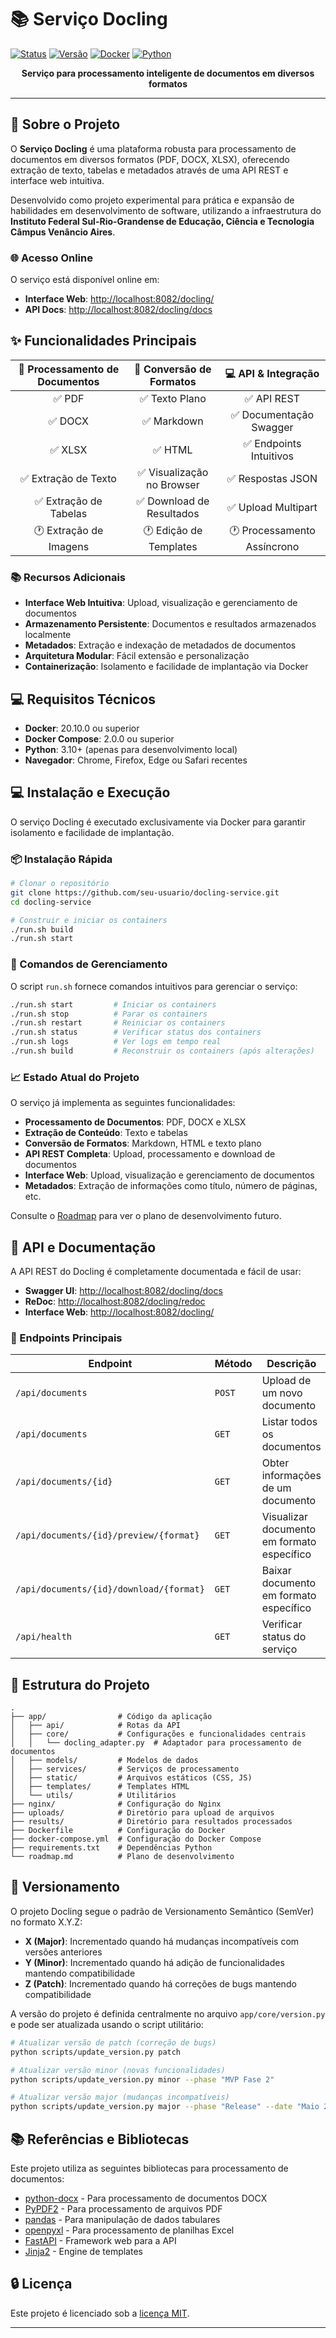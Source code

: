 <div align="left">

# 📚 Serviço Docling

[![Status](https://img.shields.io/badge/Status-Em%20Desenvolvimento-yellow)](http://localhost:8082/docling/)
[![Versão](https://img.shields.io/badge/Versão-1.3.1-blue)](http://localhost:8082/docling/)
[![Docker](https://img.shields.io/badge/Docker-Enabled-2496ED?logo=docker&logoColor=white)](http://localhost:8082/docling/)
[![Python](https://img.shields.io/badge/Python-3.10-3776AB?logo=python&logoColor=white)](http://localhost:8082/docling/)

<!-- Nota: A versão do projeto é gerenciada centralmente em app/core/version.py -->

</div>

<p align="center">
  <b>Serviço para processamento inteligente de documentos em diversos formatos</b><br>
</p>

---

## 🔎 Sobre o Projeto

O **Serviço Docling** é uma plataforma robusta para processamento de documentos em diversos formatos (PDF, DOCX, XLSX), oferecendo extração de texto, tabelas e metadados através de uma API REST e interface web intuitiva.

Desenvolvido como projeto experimental para prática e expansão de habilidades em desenvolvimento de software, utilizando a infraestrutura do **Instituto Federal Sul-Rio-Grandense de Educação, Ciência e Tecnologia Câmpus Venâncio Aires**.

### 🌐 Acesso Online

O serviço está disponível online em:
- **Interface Web**: [http://localhost:8082/docling/](http://localhost:8082/docling/)
- **API Docs**: [http://localhost:8082/docling/docs](http://localhost:8082/docling/docs)

## ✨ Funcionalidades Principais

<div align="center">

| 📄 Processamento de Documentos | 💬 Conversão de Formatos | 💻 API & Integração |
|:---------------------------:|:------------------------:|:---------------------:|
| ✅ PDF                      | ✅ Texto Plano           | ✅ API REST           |
| ✅ DOCX                     | ✅ Markdown              | ✅ Documentação Swagger |
| ✅ XLSX                     | ✅ HTML                  | ✅ Endpoints Intuitivos |
| ✅ Extração de Texto       | ✅ Visualização no Browser | ✅ Respostas JSON      |
| ✅ Extração de Tabelas     | ✅ Download de Resultados  | ✅ Upload Multipart    |
| 🕐 Extração de Imagens    | 🕐 Edição de Templates    | 🕐 Processamento Assíncrono |

</div>

### 📚 Recursos Adicionais

- **Interface Web Intuitiva**: Upload, visualização e gerenciamento de documentos
- **Armazenamento Persistente**: Documentos e resultados armazenados localmente
- **Metadados**: Extração e indexação de metadados de documentos
- **Arquitetura Modular**: Fácil extensão e personalização
- **Containerização**: Isolamento e facilidade de implantação via Docker

## 💻 Requisitos Técnicos

- **Docker**: 20.10.0 ou superior
- **Docker Compose**: 2.0.0 ou superior
- **Python**: 3.10+ (apenas para desenvolvimento local)
- **Navegador**: Chrome, Firefox, Edge ou Safari recentes

## 💻 Instalação e Execução

O serviço Docling é executado exclusivamente via Docker para garantir isolamento e facilidade de implantação.

### 📦 Instalação Rápida

```bash
# Clonar o repositório
git clone https://github.com/seu-usuario/docling-service.git
cd docling-service

# Construir e iniciar os containers
./run.sh build
./run.sh start
```

### 🔧 Comandos de Gerenciamento

O script `run.sh` fornece comandos intuitivos para gerenciar o serviço:

```bash
./run.sh start         # Iniciar os containers
./run.sh stop          # Parar os containers
./run.sh restart       # Reiniciar os containers
./run.sh status        # Verificar status dos containers
./run.sh logs          # Ver logs em tempo real
./run.sh build         # Reconstruir os containers (após alterações)
```

### 📈 Estado Atual do Projeto

O serviço já implementa as seguintes funcionalidades:

- **Processamento de Documentos**: PDF, DOCX e XLSX
- **Extração de Conteúdo**: Texto e tabelas
- **Conversão de Formatos**: Markdown, HTML e texto plano
- **API REST Completa**: Upload, processamento e download de documentos
- **Interface Web**: Upload, visualização e gerenciamento de documentos
- **Metadados**: Extração de informações como título, número de páginas, etc.

Consulte o [Roadmap](roadmap.md) para ver o plano de desenvolvimento futuro.

## 💯 API e Documentação

A API REST do Docling é completamente documentada e fácil de usar:

- **Swagger UI**: [http://localhost:8082/docling/docs](http://localhost:8082/docling/docs)
- **ReDoc**: [http://localhost:8082/docling/redoc](http://localhost:8082/docling/redoc)
- **Interface Web**: [http://localhost:8082/docling/](http://localhost:8082/docling/)

### 📝 Endpoints Principais

| Endpoint | Método | Descrição |
|----------|--------|------------|
| `/api/documents` | `POST` | Upload de um novo documento |
| `/api/documents` | `GET` | Listar todos os documentos |
| `/api/documents/{id}` | `GET` | Obter informações de um documento |
| `/api/documents/{id}/preview/{format}` | `GET` | Visualizar documento em formato específico |
| `/api/documents/{id}/download/{format}` | `GET` | Baixar documento em formato específico |
| `/api/health` | `GET` | Verificar status do serviço |

## 📎 Estrutura do Projeto

```
.
├── app/                # Código da aplicação
│   ├── api/            # Rotas da API
│   ├── core/           # Configurações e funcionalidades centrais
│   │   └── docling_adapter.py  # Adaptador para processamento de documentos
│   ├── models/         # Modelos de dados
│   ├── services/       # Serviços de processamento
│   ├── static/         # Arquivos estáticos (CSS, JS)
│   ├── templates/      # Templates HTML
│   └── utils/          # Utilitários
├── nginx/              # Configuração do Nginx
├── uploads/            # Diretório para upload de arquivos
├── results/            # Diretório para resultados processados
├── Dockerfile          # Configuração do Docker
├── docker-compose.yml  # Configuração do Docker Compose
├── requirements.txt    # Dependências Python
└── roadmap.md          # Plano de desenvolvimento
```

## 🔰 Versionamento

O projeto Docling segue o padrão de Versionamento Semântico (SemVer) no formato X.Y.Z:

- **X (Major)**: Incrementado quando há mudanças incompatíveis com versões anteriores
- **Y (Minor)**: Incrementado quando há adição de funcionalidades mantendo compatibilidade
- **Z (Patch)**: Incrementado quando há correções de bugs mantendo compatibilidade

A versão do projeto é definida centralmente no arquivo `app/core/version.py` e pode ser atualizada usando o script utilitário:

```bash
# Atualizar versão de patch (correção de bugs)
python scripts/update_version.py patch

# Atualizar versão minor (novas funcionalidades)
python scripts/update_version.py minor --phase "MVP Fase 2"

# Atualizar versão major (mudanças incompatíveis)
python scripts/update_version.py major --phase "Release" --date "Maio 2025"
```

## 📚 Referências e Bibliotecas

Este projeto utiliza as seguintes bibliotecas para processamento de documentos:

- [python-docx](https://python-docx.readthedocs.io/) - Para processamento de documentos DOCX
- [PyPDF2](https://pypdf2.readthedocs.io/) - Para processamento de arquivos PDF
- [pandas](https://pandas.pydata.org/) - Para manipulação de dados tabulares
- [openpyxl](https://openpyxl.readthedocs.io/) - Para processamento de planilhas Excel
- [FastAPI](https://fastapi.tiangolo.com/) - Framework web para a API
- [Jinja2](https://jinja.palletsprojects.com/) - Engine de templates

## 🔒 Licença

Este projeto é licenciado sob a [licença MIT](https://opensource.org/licenses/MIT).

---